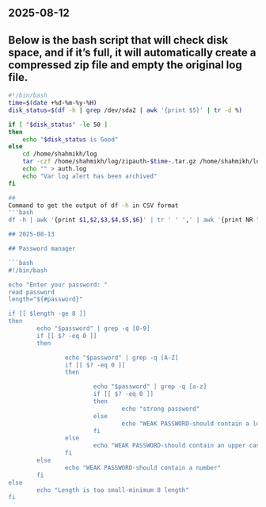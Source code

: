 ## 2025-08-12

## Below is the bash script that will check disk space, and if it’s full, it will automatically create a compressed zip file and empty the original log file.

```bash
#!/bin/bash
time=$(date +%d-%m-%y-%H)
disk_status=$(df -h | grep /dev/sda2 | awk '{print $5}' | tr -d %)

if [ "$disk_status" -le 50 ]
then
    echo "$disk_status is Good"
else
    cd /home/shahmikh/log
    tar -czf /home/shahmikh/log/zipauth-$time-.tar.gz /home/shahmikh/log/auth.log
    echo "" > auth.log
    echo "Var log alert has been archived"
fi

##
Command to get the output of df -h in CSV format
'''bash
df -h | awk '{print $1,$2,$3,$4,$5,$6}' | tr ' ' ',' | awk '{print NR ","$0}'

## 2025-08-13

## Password manager

```bash
#!/bin/bash

echo "Enter your password: "
read password
length="${#password}"

if [[ $length -ge 8 ]]
then
        echo "$password" | grep -q [0-9]
        if [[ $? -eq 0 ]]
        then

                echo "$password" | grep -q [A-Z]
                if [[ $? -eq 0 ]]
                then

                        echo "$password" | grep -q [a-z]
                        if [[ $? -eq 0 ]]
                        then
                                echo "strong password"
                        else
                                echo "WEAK PASSWORD-should contain a lower case letter"
                        fi
                else
                        echo "WEAK PASSWORD-should contain an upper case letter"
                fi
        else
                echo "WEAK PASSWORD-should contain a number"
        fi
else
        echo "Length is too small-minimum 8 length"
fi

